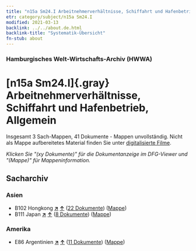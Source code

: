 ```yaml
---
title: "n15a Sm24.I Arbeitnehmerverhältnisse, Schiffahrt und Hafenbetrieb, Allgemein"
etr: category/subject/n15a Sm24.I
modified: 2021-03-13
backlink: ../../about.de.html
backlink-title: "Systematik-Übersicht"
fn-stub: about
---
```


### Hamburgisches Welt-Wirtschafts-Archiv (HWWA)
# [n15a Sm24.I]{.gray}&#8201; Arbeitnehmerverhältnisse, Schiffahrt und Hafenbetrieb, Allgemein&#160; 




Insgesamt 3 Sach-Mappen, 41 Dokumente - Mappen unvollständig.
Nicht als Mappe aufbereitetes Material finden Sie unter [digitalisierte Filme](/film/h1_sh).

_Klicken Sie "(xy Dokumente)" für die Dokumentanzeige im DFG-Viewer und "(Mappe)" für Mappeninformation._

## Sacharchiv




### Asien

- B102 Hongkong [**&nearr;**](../../../geo/i/141268/about.de.html "Hongkong (alle Mappen)") [**&uarr;**](../../../geo/about.de.html#B102 "Ländersystematik") (<a href="https://pm20.zbw.eu/dfgview/sh/141268,145227" title="über: Hongkong : Arbeitnehmerverhältnisse, Schiffahrt und Hafenbetrieb, Allgemein" target="_blank">22 Dokumente</a>) ([Mappe](../../../../folder/sh/1412xx/141268/1452xx/145227/about.de.html))
- B111 Japan [**&nearr;**](../../../geo/i/141272/about.de.html "Japan (alle Mappen)") [**&uarr;**](../../../geo/about.de.html#B111 "Ländersystematik") (<a href="https://pm20.zbw.eu/dfgview/sh/141272,145227" title="über: Japan : Arbeitnehmerverhältnisse, Schiffahrt und Hafenbetrieb, Allgemein" target="_blank">8 Dokumente</a>) ([Mappe](../../../../folder/sh/1412xx/141272/1452xx/145227/about.de.html))

### Amerika

- E86 Argentinien [**&nearr;**](../../../geo/i/141692/about.de.html "Argentinien (alle Mappen)") [**&uarr;**](../../../geo/about.de.html#E86 "Ländersystematik") (<a href="https://pm20.zbw.eu/dfgview/sh/141692,145227" title="über: Argentinien : Arbeitnehmerverhältnisse, Schiffahrt und Hafenbetrieb, Allgemein" target="_blank">11 Dokumente</a>) ([Mappe](../../../../folder/sh/1416xx/141692/1452xx/145227/about.de.html))


